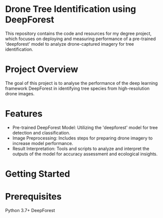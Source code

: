 # Drone Tree Identification using DeepForest

This repository contains the code and resources for my degree project, which focuses on deploying and measuring performance of a pre-trained 'deepforest' model to analyze drone-captured imagery for tree identification.

# Project Overview

The goal of this project is to analyse the performance of the deep learning framework DeepForest in identifying tree species from high-resolution drone images.

# Features

- Pre-trained DeepForest Model: Utilizing the 'deepforest' model for tree detection and classification.
- Image Preprocessing: Includes steps for preparing drone imagery to increase model performance.
- Result Interpretation: Tools and scripts to analyze and interpret the outputs of the model for accuracy assessment and ecological insights.
# Getting Started

# Prerequisites
Python 3.7+
DeepForest
